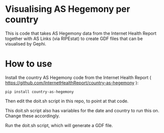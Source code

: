 # Visualising AS Hegemony per country

This is code that takes AS Hegemony data from the Internet Health Report together with AS Links (via RIPEstat)
to create GDF files that can be visualised by Gephi.

# How to use

Install the country AS Hegemony code from the Internet Health Report ( https://github.com/InternetHealthReport/country-as-hegemony ):

```
pip install country-as-hegemony
```

Then edit the doit.sh script in this repo, to point at that code. 

This doit.sh script also has variables for the date and country to run this on. Change these accordingly.

Run the doit.sh script, which will generate a GDF file.
